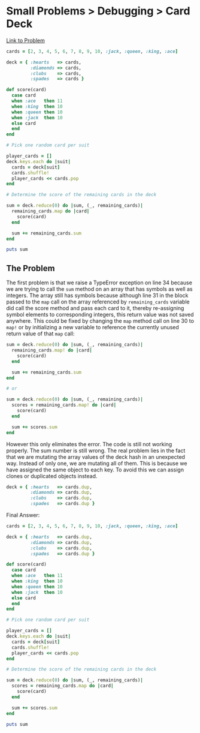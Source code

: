 # Small Problems > Debugging > Card Deck

[Link to Problem](https://launchschool.com/exercises/dffe2cae)

```ruby
cards = [2, 3, 4, 5, 6, 7, 8, 9, 10, :jack, :queen, :king, :ace]

deck = { :hearts   => cards,
         :diamonds => cards,
         :clubs    => cards,
         :spades   => cards }

def score(card)
  case card
  when :ace   then 11
  when :king  then 10
  when :queen then 10
  when :jack  then 10
  else card
  end
end

# Pick one random card per suit

player_cards = []
deck.keys.each do |suit|
  cards = deck[suit]
  cards.shuffle!
  player_cards << cards.pop
end

# Determine the score of the remaining cards in the deck

sum = deck.reduce(0) do |sum, (_, remaining_cards)|
  remaining_cards.map do |card|
    score(card)
  end

  sum += remaining_cards.sum
end

puts sum
```

## The Problem

The first problem is that we raise a TypeError exception on line 34 because we are trying to call the `sum` method on an array that has symbols as well as integers. The array still has symbols because although line 31 in the block passed to the `map` call on the array referenced by `remaining_cards` variable did call the score method and pass each card to it, thereby re-assigning symbol elements to corresponding integers, this return value was not saved anywhere. This could be fixed by changing the `map` method call on line 30 to `map!` or by initializing a new variable to reference the currently unused return value of that `map` call:

```ruby
sum = deck.reduce(0) do |sum, (_, remaining_cards)|
  remaining_cards.map! do |card|
    score(card)
  end

  sum += remaining_cards.sum
end

# or

sum = deck.reduce(0) do |sum, (_, remaining_cards)|
  scores = remaining_cards.map! do |card|
    score(card)
  end

  sum += scores.sum
end
```

However this only eliminates the error. The code is still not working properly. The sum number is still wrong. The real problem lies in the fact that we are mutating the array values of the deck hash in an unexpected way. Instead of only one, we are mutating all of them. This is because we have assigned the same object to each key. To avoid this we can assign clones or duplicated objects instead.

```ruby
deck = { :hearts   => cards.dup,
         :diamonds => cards.dup,
         :clubs    => cards.dup,
         :spades   => cards.dup }
```

Final Answer:

```ruby
cards = [2, 3, 4, 5, 6, 7, 8, 9, 10, :jack, :queen, :king, :ace]

deck = { :hearts   => cards.dup,
         :diamonds => cards.dup,
         :clubs    => cards.dup,
         :spades   => cards.dup }

def score(card)
  case card
  when :ace   then 11
  when :king  then 10
  when :queen then 10
  when :jack  then 10
  else card
  end
end

# Pick one random card per suit

player_cards = []
deck.keys.each do |suit|
  cards = deck[suit]
  cards.shuffle!
  player_cards << cards.pop
end

# Determine the score of the remaining cards in the deck

sum = deck.reduce(0) do |sum, (_, remaining_cards)|
  scores = remaining_cards.map do |card|
    score(card)
  end

  sum += scores.sum
end

puts sum
```
